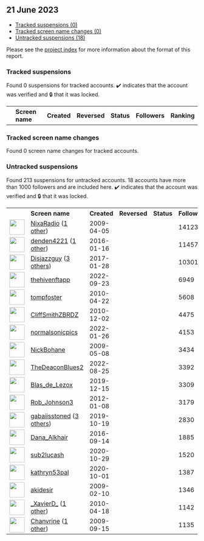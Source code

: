 ## 21 June 2023

* [Tracked suspensions (0)](#tracked-suspensions)
* [Tracked screen name changes (0)](#tracked-screen-name-changes)
* [Untracked suspensions (18)](#untracked-suspensions)

Please see the [project index](https://github.com/travisbrown/twitter-watch) for more information about the format of this report.

### Tracked suspensions

Found 0 suspensions for tracked accounts.
  ✔️ indicates that the account was verified and 🔒 that it was locked.

<table>
    <tr>
        <th></th>
        <th align="left">Screen name</th>
        <th align="left">Created</th>
        <th align="left">Reversed</th>
        <th align="left">Status</th>
        <th align="left">Followers</th>
        <th align="left">Ranking</th></tr>
    </tr></table>

### Tracked screen name changes

Found 0 screen name changes for tracked accounts.

### Untracked suspensions

Found 213 suspensions for untracked accounts.
18 accounts have more than 1000 followers and are included here.
  ✔️ indicates that the account was verified and 🔒 that it was locked.

<table>
    <tr>
        <th></th>
        <th align="left">Screen name</th>
        <th align="left">Created</th>
        <th align="left">Reversed</th>
        <th align="left">Status</th>
        <th align="left">Followers</th>
    </tr>
        <tr>
            <td><a href="https://twitter.com/intent/user?user_id=29086346">
                <img src="https://pbs.twimg.com/profile_images/535195883793424384/2dgucuOX_normal.png" width="40px" height="40px" align="center"/></a>
            </td>
            <td>
                <a href="https://twitter.com/NixaRadio">NixaRadio</a>&nbsp;(<a href="https://api.memory.lol/v1/tw/id/29086346">1 other</a>)&nbsp;</td>
            <td>2009-04-05</td>
            <td></td>
            <td align="center"></td>
            <td>14123</td>
        </tr>
        <tr>
            <td><a href="https://twitter.com/intent/user?user_id=4768699357">
                <img src="https://pbs.twimg.com/profile_images/1595819558061080576/kSpyKwlv_normal.jpg" width="40px" height="40px" align="center"/></a>
            </td>
            <td>
                <a href="https://twitter.com/denden4221">denden4221</a>&nbsp;(<a href="https://api.memory.lol/v1/tw/id/4768699357">1 other</a>)&nbsp;</td>
            <td>2016-01-16</td>
            <td></td>
            <td align="center"></td>
            <td>11457</td>
        </tr>
        <tr>
            <td><a href="https://twitter.com/intent/user?user_id=825213723354787841">
                <img src="https://pbs.twimg.com/profile_images/1578055495453130752/3ocH4VUs_normal.jpg" width="40px" height="40px" align="center"/></a>
            </td>
            <td>
                <a href="https://twitter.com/Disjazzguy">Disjazzguy</a>&nbsp;(<a href="https://api.memory.lol/v1/tw/id/825213723354787841">3 others</a>)&nbsp;</td>
            <td>2017-01-28</td>
            <td></td>
            <td align="center"></td>
            <td>10301</td>
        </tr>
        <tr>
            <td><a href="https://twitter.com/intent/user?user_id=1573296767206146048">
                <img src="https://pbs.twimg.com/profile_images/1584634417141760001/LljEjKBV_normal.jpg" width="40px" height="40px" align="center"/></a>
            </td>
            <td>
                <a href="https://twitter.com/thehivenftapp">thehivenftapp</a></td>
            <td>2022-09-23</td>
            <td></td>
            <td align="center"></td>
            <td>6949</td>
        </tr>
        <tr>
            <td><a href="https://twitter.com/intent/user?user_id=135955901">
                <img src="https://pbs.twimg.com/profile_images/1273060216230338562/iS9XgMHw_normal.jpg" width="40px" height="40px" align="center"/></a>
            </td>
            <td>
                <a href="https://twitter.com/tompfoster">tompfoster</a></td>
            <td>2010-04-22</td>
            <td></td>
            <td align="center"></td>
            <td>5608</td>
        </tr>
        <tr>
            <td><a href="https://twitter.com/intent/user?user_id=222286514">
                <img src="https://pbs.twimg.com/profile_images/1565707229306691584/RCt0cSO3_normal.jpg" width="40px" height="40px" align="center"/></a>
            </td>
            <td>
                <a href="https://twitter.com/CliffSmithZBRDZ">CliffSmithZBRDZ</a></td>
            <td>2010-12-02</td>
            <td></td>
            <td align="center"></td>
            <td>4475</td>
        </tr>
        <tr>
            <td><a href="https://twitter.com/intent/user?user_id=1486457978144366607">
                <img src="https://pbs.twimg.com/profile_images/1558101674413232128/igDPd1TN_normal.jpg" width="40px" height="40px" align="center"/></a>
            </td>
            <td>
                <a href="https://twitter.com/normalsonicpics">normalsonicpics</a></td>
            <td>2022-01-26</td>
            <td></td>
            <td align="center"></td>
            <td>4153</td>
        </tr>
        <tr>
            <td><a href="https://twitter.com/intent/user?user_id=38677137">
                <img src="https://pbs.twimg.com/profile_images/880396057024352256/z7husr-A_normal.jpg" width="40px" height="40px" align="center"/></a>
            </td>
            <td>
                <a href="https://twitter.com/NickBohane">NickBohane</a></td>
            <td>2009-05-08</td>
            <td></td>
            <td align="center"></td>
            <td>3434</td>
        </tr>
        <tr>
            <td><a href="https://twitter.com/intent/user?user_id=1562898568343867404">
                <img src="https://pbs.twimg.com/profile_images/1562898808526499841/i7eD2tXz_normal.jpg" width="40px" height="40px" align="center"/></a>
            </td>
            <td>
                <a href="https://twitter.com/TheDeaconBlues2">TheDeaconBlues2</a></td>
            <td>2022-08-25</td>
            <td></td>
            <td align="center"></td>
            <td>3392</td>
        </tr>
        <tr>
            <td><a href="https://twitter.com/intent/user?user_id=1206263365682765824">
                <img src="https://pbs.twimg.com/profile_images/1264987780066746368/p4LM53vV_normal.jpg" width="40px" height="40px" align="center"/></a>
            </td>
            <td>
                <a href="https://twitter.com/Blas_de_Lezox">Blas_de_Lezox</a></td>
            <td>2019-12-15</td>
            <td></td>
            <td align="center"></td>
            <td>3309</td>
        </tr>
        <tr>
            <td><a href="https://twitter.com/intent/user?user_id=458003944">
                <img src="https://pbs.twimg.com/profile_images/419913910083272705/R1uVkmwN_normal.jpeg" width="40px" height="40px" align="center"/></a>
            </td>
            <td>
                <a href="https://twitter.com/Rob_Johnson3">Rob_Johnson3</a></td>
            <td>2012-01-08</td>
            <td></td>
            <td align="center"></td>
            <td>3179</td>
        </tr>
        <tr>
            <td><a href="https://twitter.com/intent/user?user_id=1185511027263311873">
                <img src="https://pbs.twimg.com/profile_images/1520867854890983427/j5rbzR2w_normal.jpg" width="40px" height="40px" align="center"/></a>
            </td>
            <td>
                <a href="https://twitter.com/gabaiisstoned">gabaiisstoned</a>&nbsp;(<a href="https://api.memory.lol/v1/tw/id/1185511027263311873">3 others</a>)&nbsp;</td>
            <td>2019-10-19</td>
            <td></td>
            <td align="center"></td>
            <td>2830</td>
        </tr>
        <tr>
            <td><a href="https://twitter.com/intent/user?user_id=776179168438607872">
                <img src="https://pbs.twimg.com/profile_images/1400916899882487810/_52m-Zod_normal.jpg" width="40px" height="40px" align="center"/></a>
            </td>
            <td>
                <a href="https://twitter.com/Dana_Alkhair">Dana_Alkhair</a></td>
            <td>2016-09-14</td>
            <td></td>
            <td align="center"></td>
            <td>1885</td>
        </tr>
        <tr>
            <td><a href="https://twitter.com/intent/user?user_id=1321872115558158336">
                <img src="https://pbs.twimg.com/profile_images/1597958169615106048/o3ZkMSy4_normal.jpg" width="40px" height="40px" align="center"/></a>
            </td>
            <td>
                <a href="https://twitter.com/sub2lucash">sub2lucash</a></td>
            <td>2020-10-29</td>
            <td></td>
            <td align="center"></td>
            <td>1520</td>
        </tr>
        <tr>
            <td><a href="https://twitter.com/intent/user?user_id=1311622671331885056">
                <img src="https://pbs.twimg.com/profile_images/1311623346761670657/UcDLeP4h_normal.jpg" width="40px" height="40px" align="center"/></a>
            </td>
            <td>
                <a href="https://twitter.com/kathryn53pal">kathryn53pal</a></td>
            <td>2020-10-01</td>
            <td></td>
            <td align="center"></td>
            <td>1387</td>
        </tr>
        <tr>
            <td><a href="https://twitter.com/intent/user?user_id=20516587">
                <img src="https://pbs.twimg.com/profile_images/625514621/ls_9510_Gary_normal.jpg" width="40px" height="40px" align="center"/></a>
            </td>
            <td>
                <a href="https://twitter.com/akidesir">akidesir</a></td>
            <td>2009-02-10</td>
            <td></td>
            <td align="center"></td>
            <td>1346</td>
        </tr>
        <tr>
            <td><a href="https://twitter.com/intent/user?user_id=134470162">
                <img src="https://pbs.twimg.com/profile_images/1595064117886390277/uH6AUuYR_normal.jpg" width="40px" height="40px" align="center"/></a>
            </td>
            <td>
                <a href="https://twitter.com/_XavierD_">_XavierD_</a>&nbsp;(<a href="https://api.memory.lol/v1/tw/id/134470162">1 other</a>)&nbsp;</td>
            <td>2010-04-18</td>
            <td></td>
            <td align="center"></td>
            <td>1142</td>
        </tr>
        <tr>
            <td><a href="https://twitter.com/intent/user?user_id=74447565">
                <img src="https://pbs.twimg.com/profile_images/1463334956621606915/C_LTjMw4_normal.jpg" width="40px" height="40px" align="center"/></a>
            </td>
            <td>
                <a href="https://twitter.com/Chanvrine">Chanvrine</a>&nbsp;(<a href="https://api.memory.lol/v1/tw/id/74447565">1 other</a>)&nbsp;</td>
            <td>2009-09-15</td>
            <td></td>
            <td align="center"></td>
            <td>1135</td>
        </tr></table>
